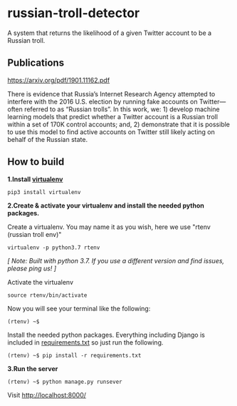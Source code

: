 # russian-troll-detector
A system that returns the likelihood of a given Twitter account to be a Russian troll.

## Publications
https://arxiv.org/pdf/1901.11162.pdf

There  is  evidence  that  Russia’s  Internet  Research  Agency attempted  to  interfere  with  the  2016  U.S.  election  by  running fake accounts on Twitter—often referred to as “Russian trolls”. In this work, we: 1) develop machine learning models
that predict whether a Twitter account is a Russian troll within a set of 170K control accounts; and, 2) demonstrate that it is
possible to use this model to find active accounts on Twitter still likely acting on behalf of the Russian state.

## How to build
**1.Install [virtualenv](https://virtualenv.pypa.io/en/latest/)**
```
pip3 install virtualenv
```

**2.Create & activate your virtualenv and install the needed python packages.**

Create a virtualenv. You may name it as you wish, here we use "rtenv (russian troll env)"
```
virtualenv -p python3.7 rtenv
```
*[ Note: Built with python 3.7. If you use a different version and find issues, please ping us! ]*

Activate the virtualenv
```
source rtenv/bin/activate
```
Now you will see your terminal like the following:
```
(rtenv) ~$
```

Install the needed python packages. Everything including Django is included in [requirements.txt](russian-troll-detector/russian_troll_detector/requirements.txt) so just run the following.
```
(rtenv) ~$ pip install -r requirements.txt
```

**3.Run the server**
```
(rtenv) ~$ python manage.py runsever
```
Visit [http://localhost:8000/](http://localhost:8000/)
